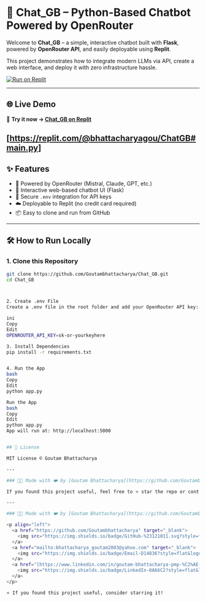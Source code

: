 # 🤖 Chat_GB – Python-Based Chatbot Powered by OpenRouter

Welcome to **Chat_GB** – a simple, interactive chatbot built with **Flask**, powered by **OpenRouter API**, and easily deployable using **Replit**.

This project demonstrates how to integrate modern LLMs via API, create a web interface, and deploy it with zero infrastructure hassle.



[![Run on Replit](https://replit.com/badge/github/Goutambhattacharya/Chat_GB)](https://replit.com/github/Goutambhattacharya/Chat_GB)


---

## 🌐 Live Demo

🚀 **Try it now → [Chat_GB on Replit]([https://replit.com/@bhattacharyagou/ChatGB#main.py])**  

[https://replit.com/@bhattacharyagou/ChatGB#main.py]
---

## ✨ Features

- 🧠 Powered by OpenRouter (Mistral, Claude, GPT, etc.)
- 💬 Interactive web-based chatbot UI (Flask)
- 🔐 Secure `.env` integration for API keys
- ☁️ Deployable to Replit (no credit card required)
- 📦 Easy to clone and run from GitHub

---

## 🛠️ How to Run Locally

### 1. Clone this Repository

```bash
git clone https://github.com/Goutambhattacharya/Chat_GB.git
cd Chat_GB



2. Create .env File
Create a .env file in the root folder and add your OpenRouter API key:

ini
Copy
Edit
OPENROUTER_API_KEY=sk-or-yourkeyhere

3. Install Dependencies
pip install -r requirements.txt


4. Run the App
bash
Copy
Edit
python app.py

Run the App
bash
Copy
Edit
python app.py
App will run at: http://localhost:5000


## 📜 License

MIT License © Goutam Bhattacharya

---

### 👨‍💻 Made with ❤️ by [Goutam Bhattacharya](https://github.com/Goutambhattacharya)

If you found this project useful, feel free to ⭐ star the repo or contribute!

---

### 👨‍💻 Made with ❤️ by [Goutam Bhattacharya](https://github.com/Goutambhattacharya)

<p align="left">
  <a href="https://github.com/Goutambhattacharya" target="_blank">
    <img src="https://img.shields.io/badge/GitHub-%23121011.svg?style=flat&logo=github&logoColor=white" alt="GitHub" />
  </a>
  <a href="mailto:bhattacharya_goutam2003@yahoo.com" target="_blank">
    <img src="https://img.shields.io/badge/Email-D14836?style=flat&logo=gmail&logoColor=white" alt="Email" />
  </a>
  <a href="[https://www.linkedin.com/in/goutam-bhattacharya-pmp-%C2%AE-b6167289/]/" target="_blank">
    <img src="https://img.shields.io/badge/LinkedIn-0A66C2?style=flat&logo=linkedin&logoColor=white" alt="LinkedIn" />
  </a>
</p>

⭐️ If you found this project useful, consider starring it!



